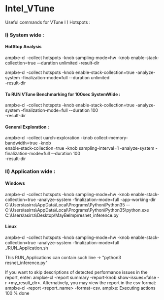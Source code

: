 # Intel_VTune
Useful commands for VTune
I ) Hotspots :

### I) System wide :

#### HotStop Analysis

amplxe-cl -collect hotspots -knob sampling-mode=hw -knob enable-stack-collection=true --duration unlimited -result-dir <path-to-result-dir> <br>
 
amplxe-cl -collect hotspots -knob enable-stack-collection=true -analyze-system -finalization-mode=full --duration unlimited \
-result-dir <path-to-result-dir>
 
#### To RUN VTune Benchmarking for 100sec SystemWide :

amplxe-cl -collect hotspots -knob enable-stack-collection=true -analyze-system -finalization-mode=full --duration 100 \
-result-dir <path-to-result-dir>
 
 #### General Exploration : 
 
amplxe-cl -collect uarch-exploration  -knob collect-memory-bandwidth=true -knob \
enable-stack-collection=true -knob sampling-interval=1 -analyze-system -finalization-mode=full --duration 100 \
-result-dir <path-to-result-dir>

 ### II) Application wide : 
 
 #### Windows 

amplxe-cl -collect hotspots -knob sampling-mode=hw -knob enable-stack-collection=true -analyze-system -finalization-mode=full -app-working-dir C:\Users\asirra\AppData\Local\Programs\Python\Python35 -- C:\Users\asirra\AppData\Local\Programs\Python\Python35\python.exe C:\Users\asirra\Desktop\MayBeImp\resnet_inference.py

#### Linux 

amplxe-cl -collect hotspots -knob sampling-mode=hw -knob enable-stack-collection=true -analyze-system -finalization-mode=full ./RUN_Application.sh

This RUN_Applications can contain such line -> "python3 resnet_inference.py"

If you want to skip descriptions of detected performance issues in the report,
enter: amplxe-cl -report summary -report-knob show-issues=false -r
<my_result_dir>. Alternatively, you may view the report in the csv format:
amplxe-cl -report <report_name> -format=csv.
amplxe: Executing actions 100 % done
